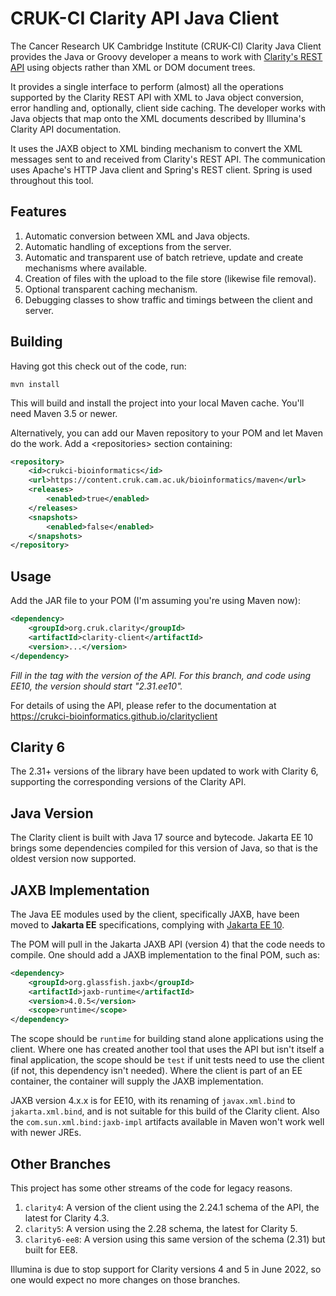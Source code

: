 # CRUK-CI Clarity API Java Client

The Cancer Research UK Cambridge Institute (CRUK-CI) Clarity Java Client
provides the Java or Groovy developer a means to work with
[Clarity's REST API](https://d10e8rzir0haj8.cloudfront.net/6.0/REST.html) using objects
rather than XML or DOM document trees.

It provides a single interface to perform (almost) all the operations
supported by the Clarity REST API with XML to Java object conversion,
error handling and, optionally, client side caching. The developer works
with Java objects that map onto the XML documents described by Illumina's
Clarity API documentation.

It uses the JAXB object to XML binding mechanism to convert the XML
messages sent to and received from Clarity's REST API. The communication
uses Apache's HTTP Java client and Spring's REST client. Spring is used
throughout this tool.

## Features

1. Automatic conversion between XML and Java objects.
2. Automatic handling of exceptions from the server.
3. Automatic and transparent use of batch retrieve, update and create
mechanisms where available.
4. Creation of files with the upload to the file store (likewise file
removal).
5. Optional transparent caching mechanism.
6. Debugging classes to show traffic and timings between the client
and server.


## Building

Having got this check out of the code, run:

```
mvn install
```

This will build and install the project into your local Maven cache.
You'll need Maven 3.5 or newer.

Alternatively, you can add our Maven repository to your POM and let
Maven do the work. Add a &lt;repositories&gt; section containing:

```XML
<repository>
    <id>crukci-bioinformatics</id>
    <url>https://content.cruk.cam.ac.uk/bioinformatics/maven</url>
    <releases>
        <enabled>true</enabled>
    </releases>
    <snapshots>
        <enabled>false</enabled>
    </snapshots>
</repository>
```

## Usage

Add the JAR file to your POM (I'm assuming you're using Maven now):

```XML
<dependency>
    <groupId>org.cruk.clarity</groupId>
    <artifactId>clarity-client</artifactId>
    <version>...</version>
</dependency>
```

_Fill in the <version> tag with the version of the API._
_For this branch, and code using EE10, the version should start "2.31.ee10"._

For details of using the API, please refer to the documentation at
https://crukci-bioinformatics.github.io/clarityclient

## Clarity 6

The 2.31+ versions of the library have been updated to work with Clarity 6,
supporting the corresponding versions of the Clarity API.

## Java Version

The Clarity client is built with Java 17 source and bytecode. Jakarta EE 10
brings some dependencies compiled for this version of Java, so that is the
oldest version now supported.

## JAXB Implementation

The Java EE modules used by the client, specifically JAXB, have been
moved to **Jakarta EE** specifications, complying
with [Jakarta EE 10](https://jakarta.ee/release/10).

The POM will pull in the Jakarta JAXB API (version 4) that the code needs to
compile. One should add a JAXB implementation to the final POM, such as:

```XML
<dependency>
    <groupId>org.glassfish.jaxb</groupId>
    <artifactId>jaxb-runtime</artifactId>
    <version>4.0.5</version>
    <scope>runtime</scope>
</dependency>
```

The scope should be `runtime` for building stand alone applications
using the client. Where one has created another tool that uses the API
but isn't itself a final application, the scope should be `test` if
unit tests need to use the client (if not, this dependency isn't needed).
Where the client is part of an EE container, the container will supply
the JAXB implementation.

JAXB version 4.x.x is for EE10, with its renaming of `javax.xml.bind`
to `jakarta.xml.bind`, and is not suitable for this build of the
Clarity client. Also the `com.sun.xml.bind:jaxb-impl` artifacts
available in Maven won't work well with newer JREs.

## Other Branches

This project has some other streams of the code for legacy reasons.

1. `clarity4`: A version of the client using the 2.24.1 schema of the API,
the latest for Clarity 4.3.
2. `clarity5`: A version using the 2.28 schema, the latest for Clarity 5.
3. `clarity6-ee8`: A version using this same version of the schema (2.31)
but built for EE8.

Illumina is due to stop support for Clarity versions 4 and 5 in June 2022,
so one would expect no more changes on those branches.

